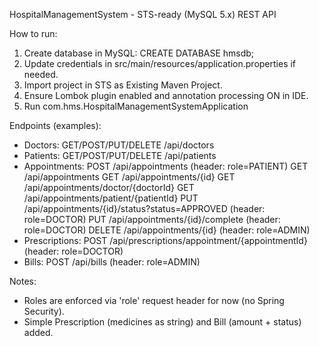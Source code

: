 
HospitalManagementSystem - STS-ready (MySQL 5.x) REST API

How to run:
1. Create database in MySQL: CREATE DATABASE hmsdb;
2. Update credentials in src/main/resources/application.properties if needed.
3. Import project in STS as Existing Maven Project.
4. Ensure Lombok plugin enabled and annotation processing ON in IDE.
5. Run com.hms.HospitalManagementSystemApplication

Endpoints (examples):
- Doctors:    GET/POST/PUT/DELETE /api/doctors
- Patients:   GET/POST/PUT/DELETE /api/patients
- Appointments:
    POST   /api/appointments  (header: role=PATIENT)
    GET    /api/appointments
    GET    /api/appointments/{id}
    GET    /api/appointments/doctor/{doctorId}
    GET    /api/appointments/patient/{patientId}
    PUT    /api/appointments/{id}/status?status=APPROVED (header: role=DOCTOR)
    PUT    /api/appointments/{id}/complete (header: role=DOCTOR)
    DELETE /api/appointments/{id} (header: role=ADMIN)
- Prescriptions:
    POST /api/prescriptions/appointment/{appointmentId} (header: role=DOCTOR)
- Bills:
    POST /api/bills (header: role=ADMIN)

Notes:
- Roles are enforced via 'role' request header for now (no Spring Security).
- Simple Prescription (medicines as string) and Bill (amount + status) added.
